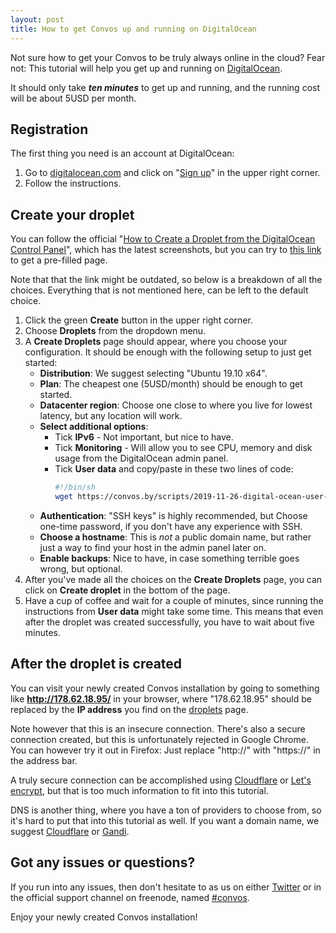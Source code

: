```yaml
---
layout: post
title: How to get Convos up and running on DigitalOcean
---
```


Not sure how to get your Convos to be truly always online in the cloud? Fear
not: This tutorial will help you get up and running on
[DigitalOcean](https://www.digitalocean.com/).

It should only take ***ten minutes*** to get up and running, and the running
cost will be about 5USD per month.

<!--more-->

## Registration

The first thing you need is an account at DigitalOcean:

1. Go to [digitalocean.com](https://www.digitalocean.com/) and click on
   "[Sign up](https://cloud.digitalocean.com/registrations/new)" in the upper
   right corner.
2. Follow the instructions.

## Create your droplet

You can follow the official
"[How to Create a Droplet from the DigitalOcean Control Panel](https://www.digitalocean.com/docs/droplets/how-to/create/)",
which has the latest screenshots, but you can try to
[this link](https://cloud.digitalocean.com/droplets/new?region=sfo2&size=s-1vcpu-1gb&distro=ubuntu&distroImage=ubuntu-19-10-x64&options=ipv6,install_agent)
to get a pre-filled page.

Note that that the link might be outdated, so below is a breakdown of all the
choices. Everything that is not mentioned here, can be left to the default
choice.

1. Click the green **Create** button in the upper right corner.
2. Choose **Droplets** from the dropdown menu.
3. A **Create Droplets** page should appear, where you choose your configuration.
   It should be enough with the following setup to just get started:
   * **Distribution**: We suggest selecting "Ubuntu 19.10 x64".
   * **Plan**: The cheapest one (5USD/month) should be enough to get started.
   * **Datacenter region**: Choose one close to where you live for lowest latency,
     but any location will work.
   * **Select additional options**:
     * Tick **IPv6** - Not important, but nice to have.
     * Tick **Monitoring** - Will allow you to see CPU, memory and disk usage from
       the DigitalOcean admin panel.
     * Tick **User data** and copy/paste in these two lines of code:
       ```bash
       #!/bin/sh
       wget https://convos.by/scripts/2019-11-26-digital-ocean-user-data.txt -O - | /bin/sh -
       ```
   * **Authentication**: "SSH keys" is highly recommended, but Choose one-time
     password, if you don't have any experience with SSH.
   * **Choose a hostname**: This is *not* a public domain name, but rather just a
     way to find your host in the admin panel later on.
   * **Enable backups**: Nice to have, in case something terrible goes wrong, but
     optional.
4. After you've made all the choices on the **Create Droplets** page, you can
   click on **Create droplet** in the bottom of the page.
5. Have a cup of coffee and wait for a couple of minutes, since running the
   instructions from **User data** might take some time. This means that even
   after the droplet was created successfully, you have to wait about five minutes.

## After the droplet is created

You can visit your newly created Convos installation by going to something like
**http://178.62.18.95/** in your browser, where "178.62.18.95" should be
replaced by the **IP address** you find on the
[droplets](https://cloud.digitalocean.com/droplets) page.

Note however that this is an insecure connection. There's also a secure
connection created, but this is unfortunately rejected in Google Chrome. You
can however try it out in Firefox: Just replace "http://" with "https://" in
the address bar.

A truly secure connection can be accomplished using
[Cloudflare](https://www.cloudflare.com/) or
[Let's encrypt](https://letsencrypt.org/), but that is too much information
to fit into this tutorial.

DNS is another thing, where you have a ton of providers to choose from, so
it's hard to put that into this tutorial as well. If you want a domain name,
we suggest [Cloudflare](https://www.cloudflare.com/) or
[Gandi](https://www.gandi.net/).

## Got any issues or questions?

If you run into any issues, then don't hesitate to as us on either
[Twitter](https://twitter.com/convosby) or in the official support
channel on freenode, named [#convos](irc://chat.freenode.net/%23convos).

Enjoy your newly created Convos installation!
